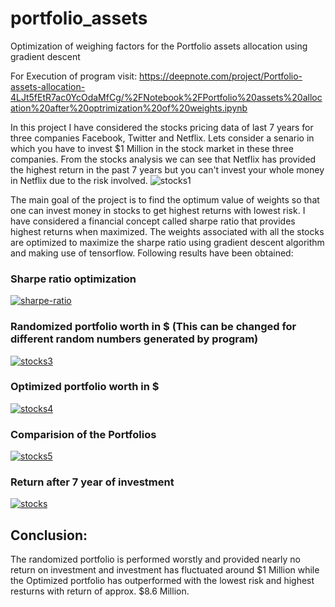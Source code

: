 # portfolio_assets
Optimization of weighing factors for the Portfolio assets allocation using gradient descent

For Execution of program visit: https://deepnote.com/project/Portfolio-assets-allocation-4LJt5fEtR7ac0YcOdaMfCg/%2FNotebook%2FPortfolio%20assets%20allocation%20after%20optrimization%20of%20weights.ipynb

In this project I have considered the stocks pricing data of last 7 years for three companies Facebook, Twitter and Netflix. Lets consider a senario in which you have to 
invest $1 Million in the stock market in these three companies. From the stocks analysis we can see that Netflix has provided the highest return in the past 7 years but you can't 
invest your whole money in Netflix due to the risk involved.
<img src="https://i.ibb.co/TmSXXRY/stocks1.png" alt="stocks1" border="0">

The main goal of the project is to find the optimum value of weights so that one can invest money in stocks to get highest returns with lowest risk. I have considered a financial
concept called sharpe ratio that provides highest returns when maximized. The weights associated with all the stocks are optimized to maximize the sharpe ratio using gradient 
descent algorithm and making use of tensorflow. Following results have been obtained:

### Sharpe ratio optimization

<a href="https://imgbb.com/"><img src="https://i.ibb.co/Kq9Qpxb/sharpe-ratio.png" alt="sharpe-ratio" border="0"></a>

### Randomized portfolio worth in $ (This can be changed for different random numbers generated by program)

<a href="https://ibb.co/mHVkLm6"><img src="https://i.ibb.co/YtFmz6p/stocks3.png" alt="stocks3" border="0"></a>

### Optimized portfolio worth in $

<a href="https://ibb.co/CP8SP7G"><img src="https://i.ibb.co/RjbJj0w/stocks4.png" alt="stocks4" border="0"></a>

### Comparision of the Portfolios

<a href="https://ibb.co/hZ1gHgX"><img src="https://i.ibb.co/D8g1k1G/stocks5.png" alt="stocks5" border="0"></a>

### Return after 7 year of investment
<a href='https://postimages.org/' target='_blank'><img src='https://i.postimg.cc/Hxkh3Gxq/stocks.png' border='0' alt='stocks'/></a>

## Conclusion:

The randomized portfolio is performed worstly and provided nearly no return on investment and investment has fluctuated around $1 Million while the Optimized portfolio has outperformed with the lowest risk and highest resturns with return of approx. $8.6 Million.
